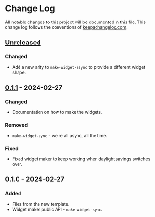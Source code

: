 # Change Log
All notable changes to this project will be documented in this file. This change log follows the conventions of [keepachangelog.com](http://keepachangelog.com/).

## [Unreleased]
### Changed
- Add a new arity to `make-widget-async` to provide a different widget shape.

## [0.1.1] - 2024-02-27
### Changed
- Documentation on how to make the widgets.

### Removed
- `make-widget-sync` - we're all async, all the time.

### Fixed
- Fixed widget maker to keep working when daylight savings switches over.

## 0.1.0 - 2024-02-27
### Added
- Files from the new template.
- Widget maker public API - `make-widget-sync`.

[Unreleased]: https://sourcehost.site/your-name/exercise_18/compare/0.1.1...HEAD
[0.1.1]: https://sourcehost.site/your-name/exercise_18/compare/0.1.0...0.1.1
